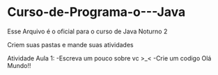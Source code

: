 # Curso-de-Programa-o---Java

Esse Arquivo é o oficial para o curso de Java Noturno 2

Criem suas pastas e mande suas atividades

Atividade Aula 1: -Escreva um pouco sobre vc >_< -Crie um codigo Olá Mundo!!
